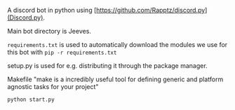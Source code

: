A discord bot in python using [https://github.com/Rapptz/discord.py](Discord.py).

Main bot directory is Jeeves.

`requirements.txt` is used to automatically download the modules we use for this bot with `pip -r requirements.txt`

setup.py is used for e.g. distributing it through the package manager.

Makefile "make is a incredibly useful tool for defining generic and platform agnostic tasks for your project"

`python start.py`
